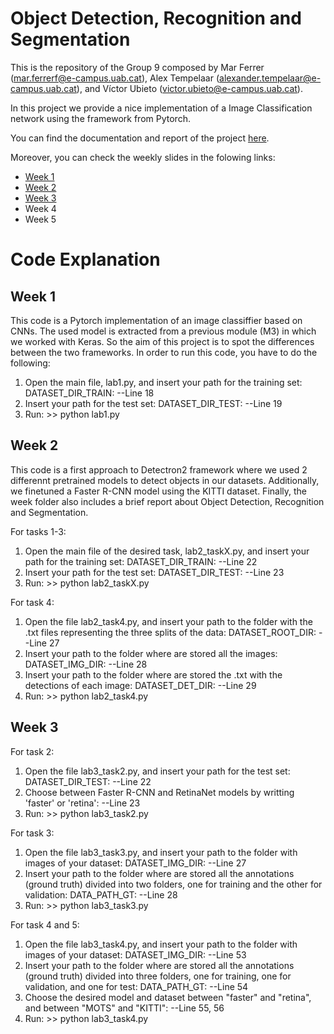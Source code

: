 # Object Detection, Recognition and Segmentation
 
This is the repository of the Group 9 composed by Mar Ferrer (mar.ferrerf@e-campus.uab.cat), Alex Tempelaar (alexander.tempelaar@e-campus.uab.cat), and Víctor Ubieto (victor.ubieto@e-campus.uab.cat).

In this project we provide a nice implementation of a Image Classification network using the framework from Pytorch.

You can find the documentation and report of the project [here](https://www.overleaf.com/read/xfbwshstznzh).

Moreover, you can check the weekly slides in the folowing links:
* [Week 1](https://docs.google.com/presentation/d/1deTzukazFwTeO4joZ5Fpa5-4wPc_g2MzVJk3duT0UfQ/edit?usp=sharing)
* [Week 2](https://docs.google.com/presentation/d/1SV-Jc5rKc0fMkfuLtEqk-vGWJdk6FSVr9HdRkDZe5k4/edit?usp=sharing)
* [Week 3](https://docs.google.com/presentation/d/17VsHTOEuCXAYGFqN3LIry-6TbTCovvluaCs0u-U4e7U/edit?usp=sharing)
* Week 4
* Week 5

# Code Explanation

## Week 1

This code is a Pytorch implementation of an image classiffier based on CNNs. The used model is extracted from a previous module (M3) in which we worked with Keras. So the aim of this project is to spot the differences between the two frameworks. 
In order to run this code, you have to do the following:

1. Open the main file, lab1.py, and insert your path for the training set: DATASET_DIR_TRAIN: --Line 18
2. Insert your path for the test set: DATASET_DIR_TEST: --Line 19
3. Run: >> python lab1.py

## Week 2

This code is a first approach to Detectron2 framework where we used 2 differennt pretrained models to detect objects in our datasets. Additionally, we finetuned a Faster R-CNN model using the KITTI dataset. Finally, the week folder also includes a brief report about Object Detection, Recognition and Segmentation.

For tasks 1-3:
1. Open the main file of the desired task, lab2_taskX.py, and insert your path for the training set: DATASET_DIR_TRAIN: --Line 22
2. Insert your path for the test set: DATASET_DIR_TEST: --Line 23
3. Run: >> python lab2_taskX.py

For task 4:
1. Open the file lab2_task4.py, and insert your path to the folder with the .txt files representing the three splits of the data: DATASET_ROOT_DIR: --Line 27
2. Insert your path to the folder where are stored all the images: DATASET_IMG_DIR: --Line 28
3. Insert your path to the folder where are stored the .txt with the detections of each image: DATASET_DET_DIR: --Line 29
4. Run: >> python lab2_task4.py

## Week 3

For task 2:
1. Open the file lab3_task2.py, and insert your path for the test set: DATASET_DIR_TEST: --Line 22
2. Choose between Faster R-CNN and RetinaNet models by writting 'faster' or 'retina': --Line 23
3. Run: >> python lab3_task2.py

For task 3:
1. Open the file lab3_task3.py, and insert your path to the folder with images of your dataset: DATASET_IMG_DIR: --Line 27
2. Insert your path to the folder where are stored all the annotations (ground truth) divided into two folders, one for training and the other for validation: DATA_PATH_GT: --Line 28
4. Run: >> python lab3_task3.py 

For task 4 and 5:
1. Open the file lab3_task4.py, and insert your path to the folder with images of your dataset: DATASET_IMG_DIR: --Line 53
2. Insert your path to the folder where are stored all the annotations (ground truth) divided into three folders, one for training, one for validation, and one for test: DATA_PATH_GT: --Line 54
3. Choose the desired model and dataset between "faster" and "retina", and between "MOTS" and "KITTI": --Line 55, 56
4. Run: >> python lab3_task4.py 
